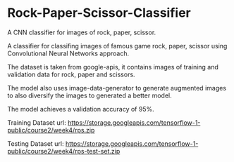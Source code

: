 # Rock-Paper-Scissor-Classifier
A CNN classifier for images of rock, paper, scissor.

A classifier for classifing images of famous game rock, paper, scissor using Convolutional Neural Networks approach.

The dataset is taken from google-apis, it contains images of training and validation data for rock, paper and scissors.

The model also uses image-data-generator to generate augmented images to also diversify the images to generated a better model.

The model achieves a validation accuracy of 95%. 

Training Dataset url: https://storage.googleapis.com/tensorflow-1-public/course2/week4/rps.zip

Testing Dataset url: https://storage.googleapis.com/tensorflow-1-public/course2/week4/rps-test-set.zip
